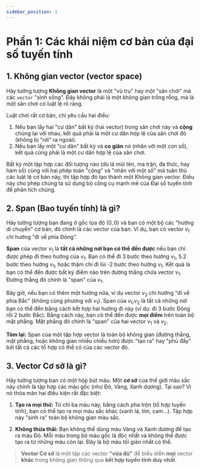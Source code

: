 ```yaml
---
sidebar_position: 1
---
```


# Phần 1: Các khái niệm cơ bản của đại số tuyến tính
## **1. Không gian vector** (vector space)
Hãy tưởng tượng **Không gian vector** là một "vũ trụ" hay một "sân chơi" mà các `vector` "sinh sống". Đây không phải là một không gian trống rỗng, mà là một sân chơi có luật lệ rõ ràng.

Luật chơi rất cơ bản, chỉ yêu cầu hai điều:
1. Nếu bạn lấy hai "cư dân" bất kỳ (hai vector) trong sân chơi này và **cộng** chúng lại với nhau, kết quả phải là một cư dân hợp lệ của sân chơi đó (không bị "rơi" ra ngoài).
2. Nếu bạn lấy một "cư dân" bất kỳ và **co giãn** nó (nhân với một con số), kết quả cũng phải là một cư dân hợp lệ của sân chơi.

Bất kỳ một tập hợp các đối tượng nào (dù là mũi tên, ma trận, đa thức, hay hàm số) cùng với hai phép toán "cộng" và "nhân với một số" mà tuân thủ các luật lệ cơ bản này, thì tập hợp đó tạo thành một Không gian vector. Điều này cho phép chúng ta sử dụng bộ công cụ mạnh mẽ của Đại số tuyến tính để phân tích chúng.



## **2. Span (Bao tuyến tính) là gì?**

Hãy tưởng tượng bạn đang ở gốc tọa độ $(0,0)$ và bạn có một bộ các "hướng di chuyển" cơ bản, đó chính là các vector của bạn. Ví dụ, bạn có vector $v_1$ chỉ hướng "đi về phía Đông".

**Span** của vector $v_1$ là **tất cả những nơi bạn có thể đến được** nếu bạn chỉ được phép đi theo hướng của $v_1$. Bạn có thể đi 3 bước theo hướng $v_1$, 5.2 bước theo hướng $v_1$, hoặc thậm chí đi lùi -2 bước theo hướng $v_1$. Kết quả là bạn có thể đến được bất kỳ điểm nào trên đường thẳng chứa vector $v_1$. Đường thẳng đó chính là "span" của $v_1$.

Bây giờ, nếu bạn có thêm một hướng nữa, ví dụ vector $v_2$ chỉ hướng "đi về phía Bắc" (không cùng phương với $v_1$). Span của $v_1$,$v_2$ là tất cả những nơi bạn có thể đến bằng cách kết hợp hai hướng đi này (ví dụ: đi 3 bước Đông rồi 2 bước Bắc). Bằng cách này, bạn có thể đến được **mọi điểm** trên toàn bộ mặt phẳng. Mặt phẳng đó chính là "span" của hai vector $v_1$ và $v_2$.

**Tóm lại:** Span của một tập hợp vector là toàn bộ không gian (đường thẳng, mặt phẳng, hoặc không gian nhiều chiều hơn) được "tạo ra" hay "phủ đầy" bởi tất cả các tổ hợp có thể có của các vector đó.

## **3. Vector Cơ sở là gì?**

Hãy tưởng tượng bạn có một hộp bút màu. Một **cơ sở** của thế giới màu sắc này chính là tập hợp các màu gốc (như Đỏ, Vàng, Xanh dương). Tại sao? Vì nó thỏa mãn hai điều kiện rất đặc biệt:
1. **Tạo ra mọi thứ:** Từ chỉ ba màu này, bằng cách pha trộn (tổ hợp tuyến tính), bạn có thể tạo ra mọi màu sắc khác (xanh lá, tím, cam...). Tập hợp này "sinh ra" toàn bộ không gian màu sắc.

2. **Không thừa thãi:** Bạn không thể dùng màu Vàng và Xanh dương để tạo ra màu Đỏ. Mỗi màu trong bộ màu gốc là độc nhất và không thể được tạo ra từ những màu còn lại. Đây là bộ màu tối giản nhất có thể.

> **Vector Cơ sở** là một tập các vector **"vừa đủ"** để biểu diễn **mọi** vector **khác** trong không gian thông qua **kết hợp tuyến tính duy nhất**.
>